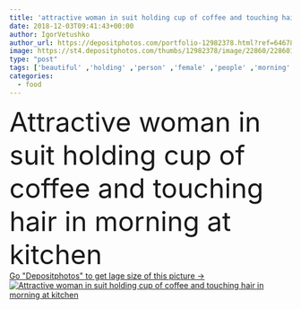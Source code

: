 ```yaml
---
title: 'attractive woman in suit holding cup of coffee and touching hair in morning at kitchen'
date: 2018-12-03T09:41:43+00:00
author: IgorVetushko
author_url: https://depositphotos.com/portfolio-12982378.html?ref=64678756
image: https://st4.depositphotos.com/thumbs/12982378/image/22860/228601908/api_thumb_450.jpg?forcejpeg=true
type: "post"
tags: ['beautiful' ,'holding' ,'person' ,'female' ,'people' ,'morning' ,'caucasian' ,'hair' ,'kitchen' ,'tea' ,'cup' ,'fruit' ,'tasty' ,'delicious' ,'appetizing' ,'meal' ,'breakfast' ,'coffee' ,'drink' ,'ripe' ,'nutrition' ,'vegetarian' ,'suit' ,'home' ,'beverage' ,'woman' ,'indoors' ,'touching' ,'vitamins' ,'attractive' ,'apartment' ,'oranges' ,'weekday' ,'unprocessed' ,'Healthy Eating' ,'young adult' ,'formal wear' ,'organic food' ]
categories: 
  - food
---
```

<div aling="center">
            <font size="60"> Attractive woman in suit holding cup of coffee and touching hair in morning at kitchen</font>   
</div>
<div>
    <a href='https://depositphotos.com/228601908/stock-photo-attractive-woman-suit-holding-cup.html?ref=64678756' target=_blank > Go "Depositphotos" to get lage size of this picture ->
        <img href='https://depositphotos.com/228601908/stock-photo-attractive-woman-suit-holding-cup.html?ref=64678756' src='https://st4.depositphotos.com/12982378/22860/i/950/depositphotos_228601908-stock-photo-attractive-woman-suit-holding-cup.jpg?forcejpeg=true' alt='Attractive woman in suit holding cup of coffee and touching hair in morning at kitchen' >
    </a>
</div>
